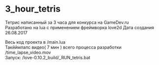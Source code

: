 # 3_hour_tetris

Тетрис написанный за 3 часа для конкурса на GameDev.ru   
Разработано на lua c применением фреймворка love2d
Дата создания 26.08.2017  

Весь код проекта в /main.lua  
Такйймлапс видео( 7 мин ) всего процесса разработки /time_lapse_video.mov     
Запуск: /love-0.10.2_build/_RUN_tetris.bat 

